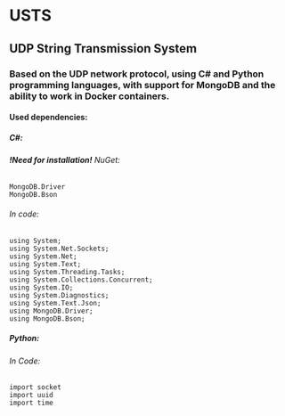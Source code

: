 # USTS
## UDP String Transmission System 
### Based on the UDP network protocol, using C# and Python programming languages, with support for MongoDB and the ability to work in Docker containers.
  
  
#### Used dependencies:
##### C#:
######   **!Need for installation!** NuGet:
    MongoDB.Driver
    MongoDB.Bson
######   In code:
    using System; 
    using System.Net.Sockets; 
    using System.Net; 
    using System.Text; 
    using System.Threading.Tasks; 
    using System.Collections.Concurrent; 
    using System.IO; 
    using System.Diagnostics; 
    using System.Text.Json;
    using MongoDB.Driver; 
    using MongoDB.Bson; 

##### Python:
######    In Code:
    import socket 
    import uuid 
    import time 
    
